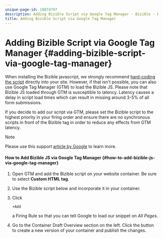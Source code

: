 ```yaml
---
unique-page-id: 18874797
description: Adding Bizible Script via Google Tag Manager - Bizible - Product Documentation
title: Adding Bizible Script via Google Tag Manager
---
```


# Adding Bizible Script via Google Tag Manager {#adding-bizible-script-via-google-tag-manager}

When installing the Bizible javascript, we strongly recommend [hard-coding the script](http://docs.marketo.com/x/qwEgAQ) directly into your site. However, if that isn't possible, you can also use Google Tag Manager (GTM) to load the Bizible JS. Please note that Bizible JS loaded through GTM is susceptible to latency. Latency causes a delay in script load times which can result in missing around 3-5% of all form submissions.

If you decide to add our script via GTM, please set the Bizible script to the highest priority in your firing order and ensure there are no synchronous scripts in front of the Bizible tag in order to reduce any effects from GTM latency.

>[!NOTE]
>
>Please use this support [article by Google](http://support.google.com/tagmanager/answer/2772421?hl=en) to learn more.

#### How to Add Bizible JS via Google Tag Manager {#how-to-add-bizible-js-via-google-tag-manager}

1. Open GTM and add the Bizible script on your website container. Be sure to select **Custom HTML tag**. 
1. Use the Bizible script below and incorporate it in your container.

   *<script type="text/javascript" src="//cdn.bizible.com/scripts/bizible.js" async=""></script>*

1. Click 

   ```
   +Add
   ```

   a Firing Rule so that you can tell Google to load our snippet on *All Pages.*
1. Go to the Container Draft Overview section on the left. Click the button to create a new version of your container and publish the changes.

